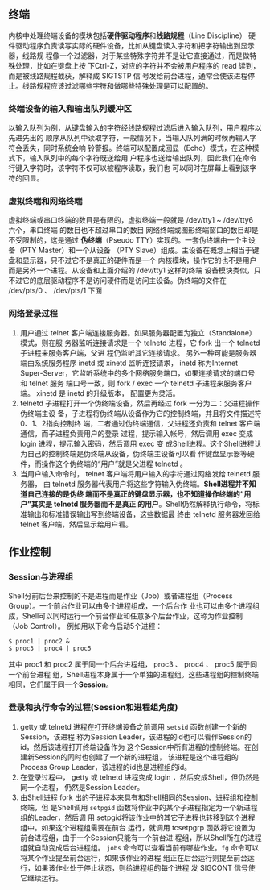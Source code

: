 ## 终端

内核中处理终端设备的模块包括**硬件驱动程序**和**线路规程**（Line Discipline）
硬件驱动程序负责读写实际的硬件设备，比如从键盘读入字符和把字符输出到显示器，线路规
程像一个过滤器，对于某些特殊字符并不是让它直接通过，而是做特殊处理，比如在键盘上按
下Ctrl-Z，对应的字符并不会被用户程序的 read 读到，而是被线路规程截获，解释成 SIGTSTP 信
号发给前台进程，通常会使该进程停止。线路规程应该过滤哪些字符和做哪些特殊处理是可以配置的。


### 终端设备的输入和输出队列缓冲区
以输入队列为例，从键盘输入的字符经线路规程过滤后进入输入队列，用户程序以先进先出的
顺序从队列中读取字符，一般情况下，当输入队列满的时候再输入字符会丢失，同时系统会响
铃警报。终端可以配置成回显（Echo）模式，在这种模式下，输入队列中的每个字符既送给用
户程序也送给输出队列，因此我们在命令行键入字符时，该字符不仅可以被程序读取，我们也
可以同时在屏幕上看到该字符的回显。


### 虚拟终端和网络终端
虚拟终端或串口终端的数目是有限的，虚拟终端一般就是 /dev/tty1 ~ /dev/tty6 六个，串口终端
的数目也不超过串口的数目
网络终端或图形终端窗口的数目却是不受限制的，这是通过
**伪终端**（Pseudo TTY）实现的。一套伪终端由一个主设备（PTY Master）和一个从设备
（PTY Slave）组成。主设备在概念上相当于键盘和显示器，只不过它不是真正的硬件而是一个
内核模块，操作它的也不是用户而是另外一个进程。从设备和上面介绍的 /dev/tty1 这样的终端
设备模块类似，只不过它的底层驱动程序不是访问硬件而是访问主设备。伪终端的文件在 /dev/pts/0 、 /dev/pts/1 下面


### 网络登录过程
1. 用户通过 telnet 客户端连接服务器。如果服务器配置为独立（Standalone）模式，则在服
务器监听连接请求是一个 telnetd 进程，它 fork 出一个 telnetd 子进程来服务客户端，父进
程仍监听其它连接请求。
另外一种可能是服务器端由系统服务程序 inetd 或 xinetd 监听连接请求， inetd 称为Internet
Super-Server，它监听系统中的多个网络服务端口，如果连接请求的端口号和 telnet 服务
端口号一致，则 fork / exec 一个 telnetd 子进程来服务客户端。 xinetd 是 inetd 的升级版本，
配置更为灵活。
2. telnetd 子进程打开一个伪终端设备，然后再经过 fork 一分为二：父进程操作伪终端主设
备，子进程将伪终端从设备作为它的控制终端，并且将文件描述符0、1、2指向控制终
端，二者通过伪终端通信，父进程还负责和 telnet 客户端通信，而子进程负责用户的登录
过程，提示输入帐号，然后调用 exec 变成 login 进程，提示输入密码，然后调用 exec 变
成Shell进程。这个Shell进程认为自己的控制终端是伪终端从设备，伪终端主设备可以看
作键盘显示器等硬件，而操作这个伪终端的“用户”就是父进程 telnetd 。
3. 当用户输入命令时， telnet 客户端将用户输入的字符通过网络发给 telnetd 服务器，
由 telnetd 服务器代表用户将这些字符输入伪终端。**Shell进程并不知道自己连接的是伪终
端而不是真正的键盘显示器，也不知道操作终端的“用户”其实是 telnetd 服务器而不是真正
的用户**。Shell仍然解释执行命令，将标准输出和标准错误输出写到终端设备，这些数据最
终由 telnetd 服务器发回给 telnet 客户端，然后显示给用户看。




## 作业控制
### Session与进程组
Shell分前后台来控制的不是进程而是作业（Job）或者进程组（Process Group）。一个前台作业可以由多个进程组成，一个后台作
业也可以由多个进程组成，Shell可以同时运行一个前台作业和任意多个后台作业，这称为作业控制（Job Control）。
例如用以下命令启动5个进程：
```
$ proc1 | proc2 &
$ proc3 | proc4 | proc5
```
其中 proc1 和 proc2 属于同一个后台进程组， proc3 、 proc4 、 proc5 属于同一个前台进程
组，Shell进程本身属于一个单独的进程组。这些进程组的控制终端相同，它们属于同一个**Session**。
### 登录和执行命令的过程(Session和进程组角度)
1. getty 或 telnetd 进程在打开终端设备之前调用 `setsid` 函数创建一个新的Session，该进程
称为Session Leader，该进程的id也可以看作Session的id，然后该进程打开终端设备作为
这个Session中所有进程的控制终端。在创建新Session的同时也创建了一个新的进程组，
该进程是这个进程组的Process Group Leader，该进程的id也是进程组的id。
2. 在登录过程中， getty 或 telnetd 进程变成 login ，然后变成Shell，但仍然是同一个进程，
仍然是Session Leader。
3. 由Shell进程 fork 出的子进程本来具有和Shell相同的Session、进程组和控制终端，但
是Shell调用 `setpgid` 函数将作业中的某个子进程指定为一个新进程组的Leader，然后调
用 setpgid将该作业中的其它子进程也转移到这个进程组中。如果这个进程组需要在前台
运行，就调用 tcsetpgrp 函数将它设置为前台进程组，由于一个Session只能有一个前台进
程组，所以Shell所在的进程组就自动变成后台进程组。
`jobs` 命令可以查看当前有哪些作业。`fg` 命令可以将某个作业提至前台运行，如果该作业的进程
组正在后台运行则提至前台运行，如果该作业处于停止状态，则给进程组的每个进程
发 SIGCONT 信号使它继续运行。